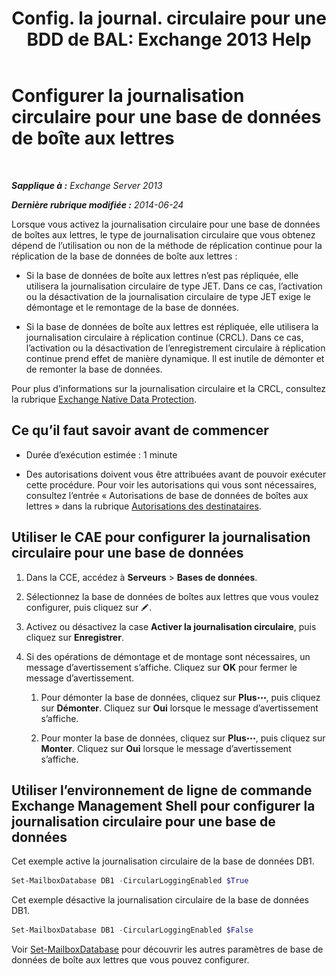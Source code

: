 ﻿---
title: 'Config. la journal. circulaire pour une BDD de BAL: Exchange 2013 Help'
TOCTitle: Configurer la journalisation circulaire pour une base de données de boîte aux lettres
ms:assetid: 29cbd7cd-382b-4e0d-8368-2e49e75df2fc
ms:mtpsurl: https://technet.microsoft.com/fr-fr/library/Dn756374(v=EXCHG.150)
ms:contentKeyID: 62524823
ms.date: 04/24/2018
mtps_version: v=EXCHG.150
ms.translationtype: HT
---

# Configurer la journalisation circulaire pour une base de données de boîte aux lettres

 

_**Sapplique à :** Exchange Server 2013_

_**Dernière rubrique modifiée :** 2014-06-24_

Lorsque vous activez la journalisation circulaire pour une base de données de boîtes aux lettres, le type de journalisation circulaire que vous obtenez dépend de l’utilisation ou non de la méthode de réplication continue pour la réplication de la base de données de boîte aux lettres :

  - Si la base de données de boîte aux lettres n’est pas répliquée, elle utilisera la journalisation circulaire de type JET. Dans ce cas, l’activation ou la désactivation de la journalisation circulaire de type JET exige le démontage et le remontage de la base de données.

  - Si la base de données de boîte aux lettres est répliquée, elle utilisera la journalisation circulaire à réplication continue (CRCL). Dans ce cas, l’activation ou la désactivation de l’enregistrement circulaire à réplication continue prend effet de manière dynamique. Il est inutile de démonter et de remonter la base de données.

Pour plus d’informations sur la journalisation circulaire et la CRCL, consultez la rubrique [Exchange Native Data Protection](backup-restore-and-disaster-recovery-exchange-2013-help.md).

## Ce qu’il faut savoir avant de commencer

  - Durée d’exécution estimée : 1 minute

  - Des autorisations doivent vous être attribuées avant de pouvoir exécuter cette procédure. Pour voir les autorisations qui vous sont nécessaires, consultez l’entrée « Autorisations de base de données de boîtes aux lettres » dans la rubrique [Autorisations des destinataires](recipients-permissions-exchange-2013-help.md).

## Utiliser le CAE pour configurer la journalisation circulaire pour une base de données

1.  Dans la CCE, accédez à **Serveurs** \> **Bases de données**.

2.  Sélectionnez la base de données de boîtes aux lettres que vous voulez configurer, puis cliquez sur ![Icône Modifier](images/Bb124582.6f53ccb2-1f13-4c02-bea0-30690e6ea71d(EXCHG.150).gif "Icône Modifier").

3.  Activez ou désactivez la case **Activer la journalisation circulaire**, puis cliquez sur **Enregistrer**.

4.  Si des opérations de démontage et de montage sont nécessaires, un message d’avertissement s’affiche. Cliquez sur **OK** pour fermer le message d’avertissement.
    
    1.  Pour démonter la base de données, cliquez sur **Plus**![Icône Options supplémentaires](images/JJ150550.5381819e-3b21-4873-8714-e9b956290b28(EXCHG.150).gif "Icône Options supplémentaires"), puis cliquez sur **Démonter**. Cliquez sur **Oui** lorsque le message d’avertissement s’affiche.
    
    2.  Pour monter la base de données, cliquez sur **Plus**![Icône Options supplémentaires](images/JJ150550.5381819e-3b21-4873-8714-e9b956290b28(EXCHG.150).gif "Icône Options supplémentaires"), puis cliquez sur **Monter**. Cliquez sur **Oui** lorsque le message d’avertissement s’affiche.

## Utiliser l’environnement de ligne de commande Exchange Management Shell pour configurer la journalisation circulaire pour une base de données

Cet exemple active la journalisation circulaire de la base de données DB1.

```powershell
Set-MailboxDatabase DB1 -CircularLoggingEnabled $True
```

Cet exemple désactive la journalisation circulaire de la base de données DB1.

```powershell
Set-MailboxDatabase DB1 -CircularLoggingEnabled $False
```

Voir [Set-MailboxDatabase](https://technet.microsoft.com/fr-fr/library/bb123971\(v=exchg.150\)) pour découvrir les autres paramètres de base de données de boîte aux lettres que vous pouvez configurer.

